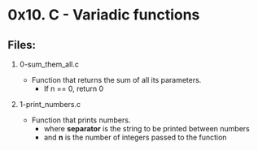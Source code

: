 # 0x10. C - Variadic functions

## Files:

1. 0-sum_them_all.c
   - Function that returns the sum of all its parameters.
     - If n == 0, return 0

2. 1-print_numbers.c
   - Function that prints numbers.
     - where **separator** is the string to be printed between numbers
     - and **n** is the number of integers passed to the function

